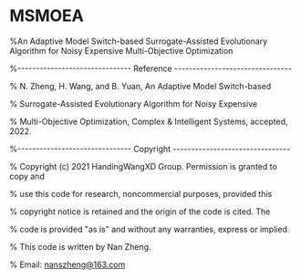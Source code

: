 # MSMOEA
%An Adaptive Model Switch-based Surrogate-Assisted Evolutionary Algorithm for Noisy Expensive Multi-Objective Optimization




%------------------------------- Reference --------------------------------



% N. Zheng, H. Wang, and B. Yuan, An Adaptive Model Switch-based 



% Surrogate-Assisted Evolutionary Algorithm for Noisy Expensive 



% Multi-Objective Optimization, Complex & Intelligent Systems, accepted, 2022.



%------------------------------- Copyright --------------------------------



% Copyright (c) 2021 HandingWangXD Group. Permission is granted to copy and



% use this code for research, noncommercial purposes, provided this



% copyright notice is retained and the origin of the code is cited. The



% code is provided "as is" and without any warranties, express or implied.




% This code is written by Nan Zheng.



% Email: nanszheng@163.com
